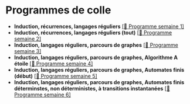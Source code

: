 # Programmes de colle 

- **Induction, récurrences, langages réguliers** [[:bookmark: Programme semaine 1]](colle1.pdf)
- **Induction, récurrences, langages réguliers (tout)** [[:bookmark: Programme semaine 2]](colle2.pdf)
- **Induction, langages réguliers, parcours de graphes** [[:bookmark: Programme semaine 3]](colle3.pdf)
- **Induction, langages réguliers, parcours de graphes, Algorithme A étoile** [[:bookmark: Programme semaine 4]](colle4.pdf)
- **Induction, langages réguliers, parcours de graphes, Automates finis (début)** [[:bookmark: Programme semaine 5]](colle5.pdf)
- **Induction, langages réguliers, parcours de graphes, Automates finis déterminstes, non déterministes, à transitions instantanées** [[:bookmark: Programme semaine 6]](colle6.pdf)
